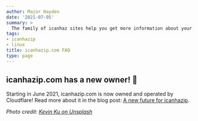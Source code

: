 ```yaml
---
author: Major Hayden
date: '2021-07-05'
summary: >
  The family of icanhaz sites help you get more information about your network connection.
tags:
- icanhazip
- linux
title: icanhazip.com FAQ
type: page
---
```


## icanhazip.com has a new owner! 🎉

Starting in June 2021, icanhazip.com is now owned and operated by Cloudflare!
Read more about it in the blog post: [A new future for icanhazip].

[A new future for icanhazip]: /2021/06/06/a-new-future-for-icanhazip/

*Photo credit: [Kevin Ku on Unsplash](https://unsplash.com/photos/w7ZyuGYNpRQ)*
